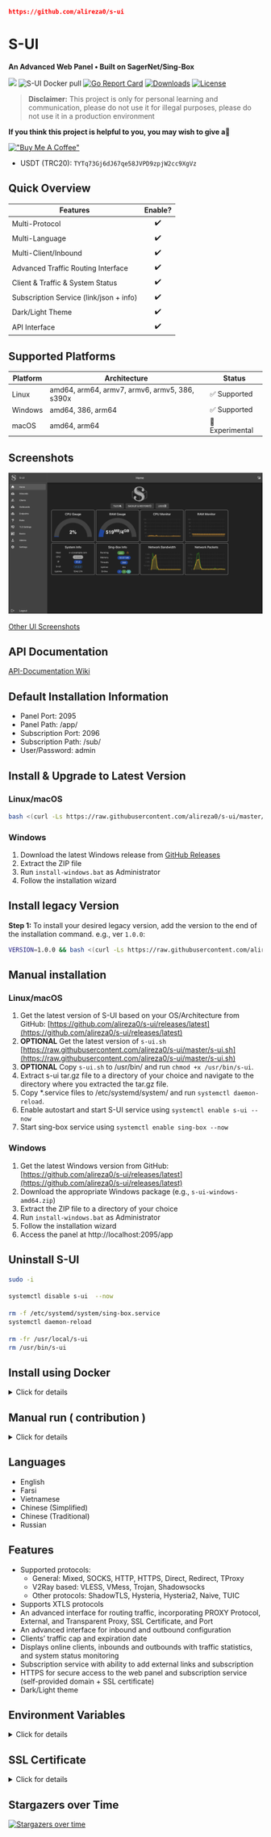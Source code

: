 
```json
https://github.com/alireza0/s-ui
```

# S-UI
**An Advanced Web Panel • Built on SagerNet/Sing-Box**

![](https://img.shields.io/github/v/release/alireza0/s-ui.svg)
![S-UI Docker pull](https://img.shields.io/docker/pulls/alireza7/s-ui.svg)
[![Go Report Card](https://goreportcard.com/badge/github.com/alireza0/s-ui)](https://goreportcard.com/report/github.com/alireza0/s-ui)
[![Downloads](https://img.shields.io/github/downloads/alireza0/s-ui/total.svg)](https://img.shields.io/github/downloads/alireza0/s-ui/total.svg)
[![License](https://img.shields.io/badge/license-GPL%20V3-blue.svg?longCache=true)](https://www.gnu.org/licenses/gpl-3.0.en.html)

> **Disclaimer:** This project is only for personal learning and communication, please do not use it for illegal purposes, please do not use it in a production environment

**If you think this project is helpful to you, you may wish to give a**:star2:

[!["Buy Me A Coffee"](https://www.buymeacoffee.com/assets/img/custom_images/orange_img.png)](https://www.buymeacoffee.com/alireza7)

- USDT (TRC20): `TYTq73Gj6dJ67qe58JVPD9zpjW2cc9XgVz`

## Quick Overview
| Features                               |      Enable?       |
| -------------------------------------- | :----------------: |
| Multi-Protocol                         | :heavy_check_mark: |
| Multi-Language                         | :heavy_check_mark: |
| Multi-Client/Inbound                   | :heavy_check_mark: |
| Advanced Traffic Routing Interface     | :heavy_check_mark: |
| Client & Traffic & System Status       | :heavy_check_mark: |
| Subscription Service (link/json + info)| :heavy_check_mark: |
| Dark/Light Theme                       | :heavy_check_mark: |
| API Interface                          | :heavy_check_mark: |

## Supported Platforms
| Platform | Architecture | Status |
|----------|--------------|---------|
| Linux    | amd64, arm64, armv7, armv6, armv5, 386, s390x | ✅ Supported |
| Windows  | amd64, 386, arm64 | ✅ Supported |
| macOS    | amd64, arm64 | 🚧 Experimental |

## Screenshots

!["Main"](https://github.com/alireza0/s-ui-frontend/raw/main/media/main.png)

[Other UI Screenshots](https://github.com/alireza0/s-ui-frontend/blob/main/screenshots.md)

## API Documentation

[API-Documentation Wiki](https://github.com/alireza0/s-ui/wiki/API-Documentation)

## Default Installation Information
- Panel Port: 2095
- Panel Path: /app/
- Subscription Port: 2096
- Subscription Path: /sub/
- User/Password: admin

## Install & Upgrade to Latest Version

### Linux/macOS
```sh
bash <(curl -Ls https://raw.githubusercontent.com/alireza0/s-ui/master/install.sh)
```

### Windows
1. Download the latest Windows release from [GitHub Releases](https://github.com/alireza0/s-ui/releases/latest)
2. Extract the ZIP file
3. Run `install-windows.bat` as Administrator
4. Follow the installation wizard

## Install legacy Version

**Step 1:** To install your desired legacy version, add the version to the end of the installation command. e.g., ver `1.0.0`:

```sh
VERSION=1.0.0 && bash <(curl -Ls https://raw.githubusercontent.com/alireza0/s-ui/$VERSION/install.sh) $VERSION
```

## Manual installation

### Linux/macOS
1. Get the latest version of S-UI based on your OS/Architecture from GitHub: [https://github.com/alireza0/s-ui/releases/latest](https://github.com/alireza0/s-ui/releases/latest)
2. **OPTIONAL** Get the latest version of `s-ui.sh` [https://raw.githubusercontent.com/alireza0/s-ui/master/s-ui.sh](https://raw.githubusercontent.com/alireza0/s-ui/master/s-ui.sh)
3. **OPTIONAL** Copy `s-ui.sh` to /usr/bin/ and run `chmod +x /usr/bin/s-ui`.
4. Extract s-ui tar.gz file to a directory of your choice and navigate to the directory where you extracted the tar.gz file.
5. Copy *.service files to /etc/systemd/system/ and run `systemctl daemon-reload`.
6. Enable autostart and start S-UI service using `systemctl enable s-ui --now`
7. Start sing-box service using `systemctl enable sing-box --now`

### Windows
1. Get the latest Windows version from GitHub: [https://github.com/alireza0/s-ui/releases/latest](https://github.com/alireza0/s-ui/releases/latest)
2. Download the appropriate Windows package (e.g., `s-ui-windows-amd64.zip`)
3. Extract the ZIP file to a directory of your choice
4. Run `install-windows.bat` as Administrator
5. Follow the installation wizard
6. Access the panel at http://localhost:2095/app

## Uninstall S-UI

```sh
sudo -i

systemctl disable s-ui  --now

rm -f /etc/systemd/system/sing-box.service
systemctl daemon-reload

rm -fr /usr/local/s-ui
rm /usr/bin/s-ui
```

## Install using Docker

<details>
   <summary>Click for details</summary>

### Usage

**Step 1:** Install Docker

```shell
curl -fsSL https://get.docker.com | sh
```

**Step 2:** Install S-UI

> Docker compose method

```shell
mkdir s-ui && cd s-ui
wget -q https://raw.githubusercontent.com/alireza0/s-ui/master/docker-compose.yml
docker compose up -d
```

> Use docker

```shell
mkdir s-ui && cd s-ui
docker run -itd \
    -p 2095:2095 -p 2096:2096 -p 443:443 -p 80:80 \
    -v $PWD/db/:/usr/local/s-ui/db/ \
    -v $PWD/cert/:/root/cert/ \
    --name s-ui --restart=unless-stopped \
    alireza7/s-ui:latest
```

> Build your own image

```shell
git clone https://github.com/alireza0/s-ui
git submodule update --init --recursive
docker build -t s-ui .
```

</details>

## Manual run ( contribution )

<details>
   <summary>Click for details</summary>

### Build and run whole project
```shell
./runSUI.sh
```

### Clone the repository
```shell
# clone repository
git clone https://github.com/alireza0/s-ui
# clone submodules
git submodule update --init --recursive
```


### - Frontend

Visit [s-ui-frontend](https://github.com/alireza0/s-ui-frontend) for frontend code

### - Backend
> Please build frontend once before!

To build backend:
```shell
# remove old frontend compiled files
rm -fr web/html/*
# apply new frontend compiled files
cp -R frontend/dist/ web/html/
# build
go build -o sui main.go
```

To run backend (from root folder of repository):
```shell
./sui
```

</details>

## Languages

- English
- Farsi
- Vietnamese
- Chinese (Simplified)
- Chinese (Traditional)
- Russian

## Features

- Supported protocols:
  - General:  Mixed, SOCKS, HTTP, HTTPS, Direct, Redirect, TProxy
  - V2Ray based: VLESS, VMess, Trojan, Shadowsocks
  - Other protocols: ShadowTLS, Hysteria, Hysteria2, Naive, TUIC
- Supports XTLS protocols
- An advanced interface for routing traffic, incorporating PROXY Protocol, External, and Transparent Proxy, SSL Certificate, and Port
- An advanced interface for inbound and outbound configuration
- Clients’ traffic cap and expiration date
- Displays online clients, inbounds and outbounds with traffic statistics, and system status monitoring
- Subscription service with ability to add external links and subscription
- HTTPS for secure access to the web panel and subscription service (self-provided domain + SSL certificate)
- Dark/Light theme

## Environment Variables

<details>
  <summary>Click for details</summary>

### Usage

| Variable       |                      Type                      | Default       |
| -------------- | :--------------------------------------------: | :------------ |
| SUI_LOG_LEVEL  | `"debug"` \| `"info"` \| `"warn"` \| `"error"` | `"info"`      |
| SUI_DEBUG      |                   `boolean`                    | `false`       |
| SUI_BIN_FOLDER |                    `string`                    | `"bin"`       |
| SUI_DB_FOLDER  |                    `string`                    | `"db"`        |
| SINGBOX_API    |                    `string`                    | -             |

</details>

## SSL Certificate

<details>
  <summary>Click for details</summary>

### Certbot

```bash
snap install core; snap refresh core
snap install --classic certbot
ln -s /snap/bin/certbot /usr/bin/certbot

certbot certonly --standalone --register-unsafely-without-email --non-interactive --agree-tos -d <Your Domain Name>
```

</details>

## Stargazers over Time
[![Stargazers over time](https://starchart.cc/alireza0/s-ui.svg)](https://starchart.cc/alireza0/s-ui)
